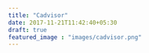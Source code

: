 ```yaml
---
title: "Cadvisor"
date: 2017-11-21T11:42:40+05:30
draft: true
featured_image : "images/cadvisor.png"
---
```


